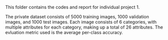 This folder contains the codes and report for individual project 1. 

The private dataset consists of 5000 training images, 1000 validation images, and 1000 test images. Each image consists of 6 categories, with multiple attributes for each category, making up a total of 26 attributes.
The evluation metric used is the average per-class accuracy. 
